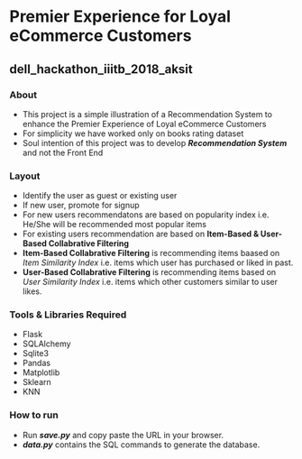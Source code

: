 # Premier Experience for Loyal eCommerce Customers
## dell_hackathon_iiitb_2018_aksit

### About
- This project is a simple illustration of a Recommendation System to enhance the Premier Experience of Loyal eCommerce Customers
- For simplicity we have worked only on books rating dataset
- Soul intention of this project was to develop __*Recommendation System*__ and not the Front End

### Layout
- Identify the user as guest or existing user
- If new user, promote for signup
- For new users recommendatons are based on popularity index i.e. He/She will be recommended most popular items
- For existing users recommendation are based on **Item-Based & User-Based Collabrative Filtering** 
- **Item-Based Collabrative Filtering** is recommending items baased on *Item Similarity Index* i.e. items which user has purchased or                                             liked in past.
- **User-Based Collabrative Filtering** is recommending items based on *User Similarity Index* i.e. items which other customers similar to                                         user likes.

### Tools & Libraries Required
- Flask
- SQLAlchemy
- Sqlite3
- Pandas
- Matplotlib
- Sklearn
- KNN
### How to run
- Run __*save.py*__ and copy paste the URL in your browser.
- __*data.py*__ contains the SQL commands to generate the database.
